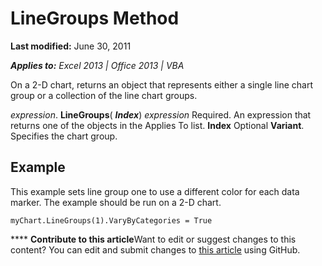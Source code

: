 
# LineGroups Method

 **Last modified:** June 30, 2011

 _**Applies to:** Excel 2013 | Office 2013 | VBA_

On a 2-D chart, returns an object that represents either a single line chart group or a collection of the line chart groups.

 _expression_. **LineGroups**( **_Index_**)
 _expression_ Required. An expression that returns one of the objects in the Applies To list.
 **Index** Optional **Variant**. Specifies the chart group.

## Example

This example sets line group one to use a different color for each data marker. The example should be run on a 2-D chart.


```
myChart.LineGroups(1).VaryByCategories = True
```


****   **Contribute to this article**Want to edit or suggest changes to this content? You can edit and submit changes to  [this article](https://github.com/jhershey00/VBA_Excel_Test/OpenXMLCon/articles/3a8083b5-8b71-e28b-c775-6be50544d6b2.md) using GitHub.

